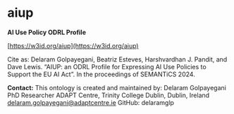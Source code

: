 # aiup
**AI Use Policy ODRL Profile**

[https://w3id.org/aiup](https://w3id.org/aiup)

Cite as: Delaram Golpayegani, Beatriz Esteves, Harshvardhan J. Pandit, and Dave Lewis. “AIUP: an ODRL Profile for Expressing AI Use Policies to Support the EU AI Act”. In the proceedings of SEMANTiCS 2024.

**Contact:**
This ontology is created and maintained by:
Delaram Golpayegani
PhD Researcher
ADAPT Centre, Trinity College Dublin, Dublin, Ireland
delaram.golpayegani@adaptcentre.ie
GitHub: delaramglp

